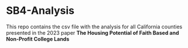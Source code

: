 # SB4-Analysis

This repo contains the csv file with the analysis for all California counties presented in the 2023 paper **The Housing Potential of Faith Based and Non-Profit College Lands**
